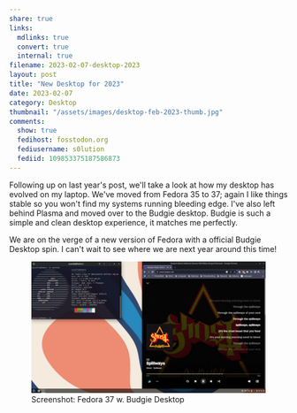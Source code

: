 ```yaml
---
share: true
links:
  mdlinks: true
  convert: true
  internal: true
filename: 2023-02-07-desktop-2023
layout: post
title: "New Desktop for 2023"
date: 2023-02-07
category: Desktop
thumbnail: "/assets/images/desktop-feb-2023-thumb.jpg"
comments:
  show: true
  fedihost: fosstodon.org
  fediusername: s0lution
  fediid: 109853375187586873
---
```


Following up on last year's post, we'll take a look at how my desktop has evolved on my laptop.  We've moved from Fedora 35 to 37; again I like things stable so you won't find my systems running bleeding edge. I've also left behind Plasma and moved over to the Budgie desktop. Budgie is such a simple and clean desktop experience, it matches me perfectly. 

We are on the verge of a new version of Fedora with a official Budgie Desktop spin. I can't wait to see where we are next year around this time!

<figure>
  <img alt="Fedora 37 Budgie Desktop" src="/assets/images/desktop-feb-2023.jpg" />
  <figcaption>Screenshot: Fedora 37 w. Budgie Desktop</figcaption>
</figure>